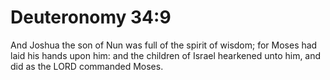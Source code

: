 # Deuteronomy 34:9

And Joshua the son of Nun was full of the spirit of wisdom; for Moses had laid his hands upon him: and the children of Israel hearkened unto him, and did as the LORD commanded Moses.
